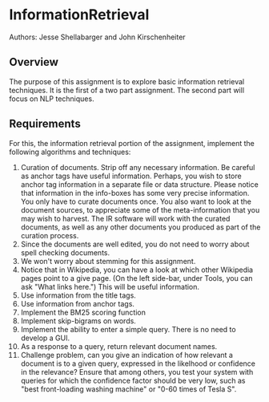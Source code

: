 # InformationRetrieval
Authors: Jesse Shellabarger and John Kirschenheiter

## Overview

The purpose of this assignment is to explore basic information retrieval techniques. It is the first of a two part assignment. The second part will focus on NLP techniques.

## Requirements

For this, the information retrieval portion of the assignment, implement the following algorithms and techniques:
1. Curation of documents. Strip off any necessary information. Be careful as anchor tags have useful information. Perhaps, you wish to store anchor tag information in a separate file or data structure. Please notice that information in the info-boxes has some very precise information. You only have to curate documents once. You also want to look at the document sources, to appreciate some of the meta-information that you may wish to harvest. The IR software will work with the curated documents, as well as any other documents you produced as part of the curation process.
2. Since the documents are well edited, you do not need to worry about spell checking documents.
3. We won't worry about stemming for this assignment.
4. Notice that in Wikipedia, you can have a look at which other Wikipedia pages point to a give page. (On the left side-bar, under Tools, you can ask "What links here.") This will be useful information.
5. Use information from the title tags.
6. Use information from anchor tags.
7. Implement the BM25 scoring function
8. Implement skip-bigrams on words.
9. Implement the ability to enter a simple query. There is no need to develop a GUI.
10. As a response to a query, return relevant document names.
11. Challenge problem, can you give an indication of how relevant a document is to a given query, expressed in the likelhood or confidence in the relevance? Ensure that among others, you test your system with queries for which the confidence factor should be very low, such as "best front-loading washing machine" or "0-60 times of Tesla S".
